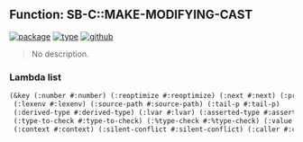 ## Function: SB-C::MAKE-MODIFYING-CAST
[![package](https://img.shields.io/badge/Package-SB--C-5f9ea0.svg?style=social&colorA=999999)](../) [![type](https://img.shields.io/badge/Type-Function-5f9ea0.svg?style=social&colorA=999999)](../#function) [![github](https://img.shields.io/badge/GitHub-View_the_source-5f9ea0.svg?style=social&colorA=999999&logo=github)](https://github.com/sbcl/sbcl/blob/master/src/compiler/node.lisp/) 

> No description.

### Lambda list
```cl
(&key (:number #:number) (:reoptimize #:reoptimize) (:next #:next) (:prev #:prev)
 (:lexenv #:lexenv) (:source-path #:source-path) (:tail-p #:tail-p)
 (:derived-type #:derived-type) (:lvar #:lvar) (:asserted-type #:asserted-type)
 (:type-to-check #:type-to-check) (:%type-check #:%type-check) (:value #:value)
 (:context #:context) (:silent-conflict #:silent-conflict) (:caller #:caller))
```
